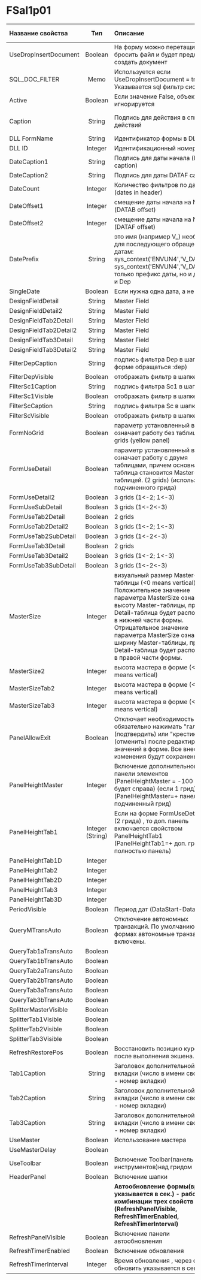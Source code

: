 # FSal1p01

| **Название свойства** | **Тип** | **Описание**  | **Значение для примера**  |
| :------------- |:-------------:| :-----| :-----|
| UseDropInsertDocument | Boolean | На форму можно перетащить и бросить файл и будет предложено создать документ | true |
| SQL\_DOC\_FILTER | Memo | Используется если UseDropInsertDocument = true. Указывается sql фильтр сисфидов | true |
| Active | Boolean | Если значение False, объект игнорируется | true |
| Caption | String | Подпись для действия в списке действий | UniForm \(универсальная форма\) |
| DLL FormName | String | Идентификатор формы в DLL | FSal1p01 |
| DLL ID | Integer | Идентификационный номер DLL | 8101 |
| DateCaption1 | String | Подпись для даты начала \(DATAB caption\) | Дата начала  |
| DateCaption2 | String | Подпись для даты DATAF caption | Дата окончания |
| DateCount | Integer | Количество фильтров по дате\(0..2\) \(dates in header\) | 0 |
| DateOffset1 | Integer | смещение даты начала на N дней \(DATAB offset\) | 0 |
| DateOffset2 | Integer | смещение даты начала на N дней \(DATAF offset\) | 0 |
| DatePrefix | String | это имя \(например V\_\) необходимо для последующего обращения к датам: sys\_context\('ENVUN4','V\_DATAB'\) sys\_context\('ENVUN4','V\_DATAF'\)не только префикс даты, но и для SC и Dep | V\_ |
| SingleDate | Boolean | Если нужна одна дата, а не период | true |
| DesignFieldDetail | String | Master Field |  |
| DesignFieldDetail2 | String | Master Field |  |
| DesignFieldTab2Detail | String | Master Field |  |
| DesignFieldTab2Detail2 | String | Master Field |  |
| DesignFieldTab3Detail | String | Master Field |  |
| DesignFieldTab3Detail2 | String | Master Field |  |
| FilterDepCaption | String | подпись фильтра Dep в шапке \(в форме обращаться :dep\) |  |
| FilterDepVisible | Boolean | отображать фильтр в шапке | false |
| FilterSc1Caption | String | подпись фильтра Sc1 в шапке |  |
| FilterSc1Visible | Boolean | отображать фильтр в шапке | false |
| FilterScCaption | String | подпись фильтра Sc в шапке |  |
| FilterScVisible | Boolean | отображать фильтр в шапке | false |
| FormNoGrid | Boolean | параметр установленный в true, означает работу без таблиц.  0 grids \(yellow panel\) | false |
| FormUseDetail | Boolean | параметр установленный в true, означает работу с двумя  таблицами, причем основная  таблица становится Master-таблицей. \(2 grids\) \(использование подчиненного грида\) | false |
| FormUseDetail2 | Boolean | 3 grids \(1&lt;-2; 1&lt;-3\) | false |
| FormUseSubDetail | Boolean | 3 grids \(1&lt;-2&lt;-3\) | false |
| FormUseTab2Detail | Boolean | 2 grids | false |
| FormUseTab2Detail2 | Boolean | 3 grids \(1&lt;-2; 1&lt;-3\) | false |
| FormUseTab2SubDetail | Boolean | 3 grids \(1&lt;-2&lt;-3\) | false |
| FormUseTab3Detail | Boolean | 2 grids | false |
| FormUseTab3Detail2 | Boolean | 3 grids \(1&lt;-2; 1&lt;-3\) | false |
| FormUseTab3SubDetail | Boolean | 3 grids \(1&lt;-2&lt;-3\) | false |
| MasterSize | Integer | визуальный размер Master-таблицы \(&lt;0 means vertical\). Положительное значение параметра  MasterSize означает высоту Master-таблицы, при этом Detail-таблица будет расположена в  нижней части формы. Отрицательное значение параметра   MasterSize означает ширину Master-таблицы,  при этом Detail-таблица будет расположена в правой части формы. | 201 |
| MasterSize2 | Integer | высота мастера в форме \(&lt;0 means vertical\) | 161 |
| MasterSizeTab2 | Integer | высота мастера в форме \(&lt;0 means vertical\) | 161 |
| MasterSizeTab3 | Integer | высота мастера в форме \(&lt;0 means vertical\) | 161 |
| PanelAllowExit | Boolean |  Отключает необходимость обязательно нажимать "галку"\(подтвердить\) или "крестик"\(отменить\)  после редактирования значений в форме. Все внесённые изменения будут сохранены. |  true |
| PanelHeightMaster | Integer | Включение дополнительной панели элементов \(PanelHeightMaster = -100 панель будет справа\) \(если 1 грид\) \(PanelHeightMaster=+ панель и подчиненный грид\) | 100 |
| PanelHeightTab1 | Integer \(String\) | Если на форме FormUseDetail=true \(2 грида\) , то доп. панель включается свойством PanelHeightTab1   \(PanelHeightTab1=+   доп. грид полностью панель\) |   |
| PanelHeightTab1D | Integer |  |  |
| PanelHeightTab2 | Integer |  |  |
| PanelHeightTab2D | Integer |  |  |
| PanelHeightTab3 | Integer |  |  |
| PanelHeightTab3D | Integer |  |  |
| PeriodVisible | Boolean | Период дат \(DataStart-DataEnd\) | false |
| QueryMTransAuto | Boolean | Отключение автономных транзакций. По умолчанию в формах автономные транзакции включены.  | false  |
| QueryTab1aTransAuto | Boolean |  |  |
| QueryTab1bTransAuto | Boolean |  |  |
| QueryTab2aTransAuto | Boolean |  |  |
| QueryTab2bTransAuto | Boolean |  |  |
| QueryTab3aTransAuto | Boolean |  |  |
| QueryTab3bTransAuto | Boolean |  |  |
| SplitterMasterVisible | Boolean |  |  |
| SplitterTab1Visible | Boolean |  |  |
| SplitterTab2Visible | Boolean |  |  |
| SplitterTab3Visible | Boolean |  |  |
| RefreshRestorePos | Boolean |  Восстановить позицию курсора после выполнения экшена. |  true |
| Tab1Caption | String | Заголовок дополнительной вкладки \(число в имени свойства - номер вкладки\) |  |
| Tab2Caption | String | Заголовок дополнительной вкладки \(число в имени свойства - номер вкладки\) |   |
| Tab3Caption | String | Заголовок дополнительной вкладки \(число в имени свойства - номер вкладки\) |   |
| UseMaster | Boolean | Использование мастера | true |
| UseMasterDelay | Boolean |  |  |
| UseToolbar | Boolean | Включение Toolbar\(панель инструментов\)над гридом | true |
| HeaderPanel | Boolean | Включение шапки | true |
|   |   | **Автообновление формы\(время указывается в сек.\) - работает в комбинации трех свойств  \(RefreshPanelVisible, RefreshTimerEnabled, RefreshTimerInterval\)** |   |
| RefreshPanelVisible | Boolean | Включение  панели автообновления  | true |
| RefreshTimerEnabled | Boolean | Включение обновления | true |
| RefreshTimerInterval | Integer | Время обновления , через сколько обновить указывается в секундах. | 5 |

